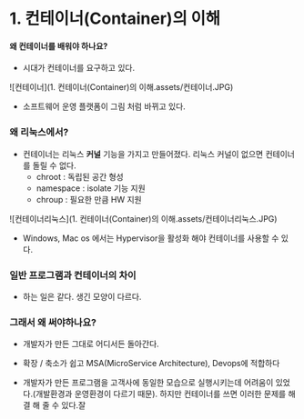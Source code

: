 # 1. 컨테이너(Container)의 이해

#### 왜 컨테이너를 배워야 하나요?

- 시대가 컨테이너를 요구하고 있다.

![컨테이너](1. 컨테이너(Container)의 이해.assets/컨테이너.JPG)

- 소프트웨어 운영 플랫폼이 그림 처럼 바뀌고 있다.



### 왜 리눅스에서?

- 컨테이너는 리눅스 **커널** 기능을 가지고 만들어졌다. 리눅스 커널이 없으면 컨테이너를 돌릴 수 없다.
  - chroot : 독립된 공간 형성
  - namespace : isolate 기능 지원
  - chroup : 필요한 만큼 HW 지원

![컨테이너리눅스](1. 컨테이너(Container)의 이해.assets/컨테이너리눅스.JPG)

- Windows, Mac os 에서는 Hypervisor을 활성화 해야 컨테이너를 사용할 수 있다.



### 일반 프로그램과 컨테이너의 차이

- 하는 일은 같다. 생긴 모양이 다르다.



### 그래서 왜 써야하나요?

- 개발자가 만든 그대로 어디서든 돌아간다.
- 확장 / 축소가 쉽고 MSA(MicroService Architecture), Devops에 적합하다

- 개발자가 만든 프로그램을 고객사에 동일한 모습으로 실행시키는데 어려움이 있었다.(개발환경과 운영환경이 다르기 때문). 하지만 컨테이너를 쓰면 이러한 문제를 해결 해 줄 수 있다.잘